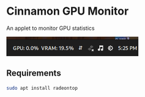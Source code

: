 # Cinnamon GPU Monitor
An applet to monitor GPU statistics

![Screenshot](screenshot.png)

## Requirements

```bash
sudo apt install radeontop
```
